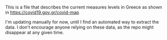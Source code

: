 This is a file that describes the current measures levels in Greece as
shown in https://covid19.gov.gr/covid-map

I'm updating manually for now, until I find an automated way to extract
the data. I don't encourage anyone relying on these data, as the repo
might disappear at any given time.

